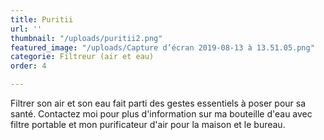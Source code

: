 ```yaml
---
title: Puritii
url: ''
thumbnail: "/uploads/puritii2.png"
featured_image: "/uploads/Capture d’écran 2019-08-13 à 13.51.05.png"
categorie: Filtreur (air et eau)
order: 4

---
```

Filtrer son air et son eau fait parti des gestes essentiels à poser pour sa santé. Contactez moi pour plus d'information sur ma bouteille d'eau avec filtre portable et mon purificateur d'air pour la maison et le bureau. 